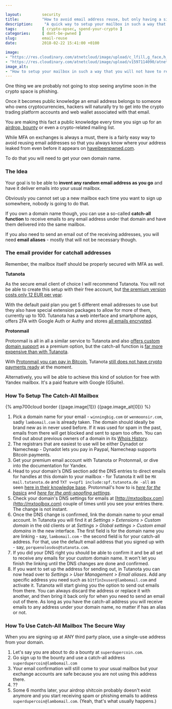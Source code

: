 ```yaml
---

layout:         security
title:          "How to avoid email address reuse, but only having a single inbox"
description:     "A quick way to setup your mailbox in such a way that you will not have to reuse your email address again."
tags:           [ crypto-opsec, spend-your-crypto ]
categories:     [ dont-be-pwned ]
slug:           email-reuse
date:           2018-02-22 15:41:00 +0100

image:
- "https://res.cloudinary.com/atnetcloud/image/upload/c_lfill,g_face,h_360,w_700/v1596693889/atnet/__women/pexels-andrea-piacquadio-3769021_uw6hdg.jpg"
- "https://res.cloudinary.com/atnetcloud/image/upload/v1597114090/atnet/cybersecurity/lambomail_qyexkk.jpg"
image_alt:
- "How to setup your mailbox in such a way that you will not have to reuse your email address again."
---
```


One thing we are probably not going to stop seeing anytime soon in the crypto space is phishing.

Once it becomes public knowledge an email address belongs to someone who owns cryptocurrencies, hackers will naturally try to get into the crypto trading platform accounts and web wallet associated with that email.

You are making this fact a public knowledge every time you sign up for an [airdrop, bounty](/airdrop/) or even a crypto-related mailing list.

While MFA on exchanges is always a must, there is a fairly easy way to avoid reusing email addresses so that you always know where your address leaked from even before it appears on [haveibeenpwned.com](https://haveibeenpwned.com/).

To do that you will need to get your own domain name.

### The Idea

Your goal is to be able to **invent any random email address as you go** and have it deliver emails into your usual mailbox.

Obviously you cannot set up a new mailbox each time you want to sign up somewhere, nobody is going to do that.

If you own a domain name though, you can use a so-called **catch-all function** to receive emails to any email address under that domain and have them delivered into the same mailbox.

If you also need to send an email out of the receiving addresses, you will need **email aliases** - mostly that will not be necessary though.

### The email provider for catchall addresses

Remember, the mailbox itself should be properly secured with MFA as well.

**Tutanota**

As the secure email client of choice I will recommend Tutanota. You will not be able to create this setup with their free account, but [the premium version costs only 12 EUR per year](https://tutanota.com/pricing).

With the default paid plan you get 5 different email addresses to use but they also have special extension packages to allow for more of them, currently up to 100. Tutanota has a web interface and smartphone apps, offers 2FA with Google Auth or Authy and stores [all emails encrypted](https://tutanota.uservoice.com/knowledgebase/articles/470785).

**Protonmail**

Protonmail is all in all a similar service to Tutanota and also [offers custom domain support](https://protonmail.com/support/knowledge-base/custom-domain-support/) as a premium option, but the catch-all function is [far more expensive than with Tutanota](https://protonmail.com/support/knowledge-base/catch-all/).

With [Protonmail you can pay in Bitcoin](https://protonmail.com/support/knowledge-base/paying-with-bitcoin/), Tutanota [still does not have crypto payments ready](https://tutanota.uservoice.com/forums/237921-general/suggestions/9180716-accept-bitcoin-for-premium-upgrade) at the moment.

Alternatively, you will be able to achieve this kind of solution for free with Yandex mailbox. It's a paid feature with Google (GSuite).

### How To Setup The Catch-All Mailbox

{% amp700cloud border {{page.image[1]}} {{page.image_alt[0]}} %}

1. Pick a domain name for your email - `winningbig.com` or `wenmoonsir.com`, sadly `lambomail.com` is already taken. The domain should ideally be brand new as in never used before. If it was used for spam in the past, emails from there will get blocked and sent to spam too often. You can find out about previous owners of a domain in its [Whois History](http://www.hosterstats.com/historicaldns.php?domain=bitcoin.com).
2. The registrars that are easiest to use will be either Dynadot or Namecheap - Dynadot lets you pay in Paypal, Namecheap supports Bitcoin payments.
3. Get your premium email account with Tutanota or Protonmail, or dive into the documentation for Yandex.
4. Head to your domain's DNS section add the DNS entries to direct emails for handles at this domain to your mailbox - for Tutanota it will be `MX mail.tutanota.de` and `TXT v=spf1 include:spf.tutanota.de -all` as seen [here in their knowledge base](https://tutanota.uservoice.com/knowledgebase/articles/666088-how-can-i-use-a-custom-domain-with-tutanota). Protonmail's how to is _[here for the basics](https://protonmail.com/support/knowledge-base/dns-records/)_ and _[here for the anti-spoofing settings](https://protonmail.com/support/knowledge-base/anti-spoofing/)_.
5. Check your domain's DNS settings for emails at [http://mxtoolbox.com](http://mxtoolbox.com) couple of times until you see your entries there. The change is not instant.
6. Once the DNS change is confirmed, link the domain name to your email account. In Tutanota you will find it at *Settings > Extensions > Custom domain* in the old clients or at *Settings > Global settings > Custom email domains* in the new interface. The first field is for the domain name you are linking - say, `lambomail.com` - the second field is for your catch-all address. For that, use the default email address that you signed up with - say, `porquenolosdos@tutanota.com`.
7. If you did your DNS right you should be able to confirm it and be all set to receive any emails for your custom domain name. It won't let you finish the linking until the DNS changes are done and confirmed.
8. If you want to set up the address for sending out, in Tutanota you can now head over to *Settings > User Management > Email aliases*. Add any specific address you need such as `b1tf1n3xuser@lambomail.com` and activate it. Tutanota will start giving you the option to send out emails from there. You can always discard the address or replace it with another, and then bring it back only for when you need to send an email out of there. As long as you have the catch-all address you will receive emails to any address under your domain name, no matter if has an alias or not.

### How To Use Catch-All Mailbox The Secure Way

When you are signing up at ANY third party place, use a single-use address from your domain.

1. Let's say you are about to do a bounty at `superdupercoin.com`.
2. Go sign up to the bounty and use a catch-all address `superdupercoin@lambomail.com`
3. Your email confirmation will still come to your usual mailbox but your exchange accounts are safe because you are not using this address there.
4. ??
5. Some 6 months later, your airdrop shitcoin probably doesn't exist anymore and you start receiving spam or phishing emails to address `superdupercoin@lambomail.com`. (Yeah, that's what usually happens.)
